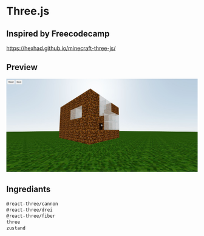 # Three.js

## Inspired by Freecodecamp

https://hexhad.github.io/minecraft-three-js/

## Preview

![](/imgs/img.JPG)

## Ingrediants
```
@react-three/cannon
@react-three/drei
@react-three/fiber
three
zustand
```
